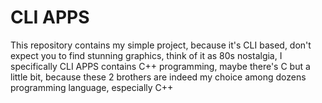 <h1>CLI APPS</h1>

<p>This repository contains my simple project, because it's CLI based, don't expect you to find stunning graphics, think of it as 80s nostalgia, I specifically CLI APPS contains C++ programming, maybe there's C but a little bit, because these 2 brothers are indeed my choice among dozens programming language, especially C++</p>
